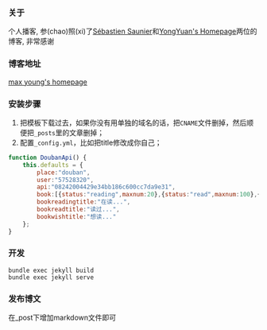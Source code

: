 ### 关于

个人播客, 参(chao)照(xi)了[Sébastien Saunier](https://raw.github.com/ssaunier/ssaunier.github.io/)和[YongYuan's Homepage](http://yongyuan.name/)两位的博客, 非常感谢

### 博客地址

[max young's homepage](https://max-young.github.io/)


### 安装步骤

1. 把模板下载过去，如果你没有用单独的域名的话，把`CNAME`文件删掉，然后顺便把`_posts`里的文章删掉； 
2. 配置`_config.yml`，比如把title修改成你自己； 

```js
function DoubanApi() {
	this.defaults = {
		place:"douban",
		user:"57528320",
		api:"08242004429e34bb186c600cc7da9e31",
		book:[{status:"reading",maxnum:20},{status:"read",maxnum:100},{status:"wish",maxnum:100}],
		bookreadingtitle:"在读...",
		bookreadtitle:"读过...",
		bookwishtitle:"想读..."
	};
}
```

### 开发

```shell
bundle exec jekyll build
bundle exec jekyll serve
```

### 发布博文

在_post下增加markdown文件即可